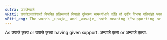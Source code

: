 ```yaml
---
sutra: उपाजेन्वाजे
vRtti: उपाजेऽन्वाजेशब्दौ विभक्ति प्रतिरूपकौ निपातौ दुर्बलस्य सामर्थ्याधाने वर्तेते तौ कृञि विभाषा गतिसंज्ञौ भवतः ॥
vRtti_eng: The words _upaje_ and _anvaje_ both meaning \"supporting or assisting the weak,\" are optionally called _gati_ when used along with the verb _kri_.
---
```

As उपाजे कृत्य or उपाजे कृत्वा having given support. अन्वाजे कृत्य or अन्वाजे कृत्वा.
